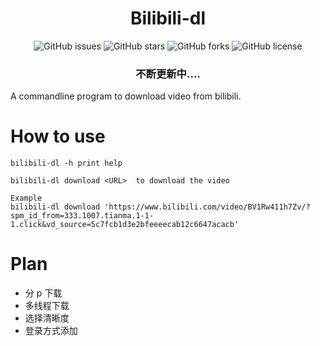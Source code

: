 <h1 align="center">Bilibili-dl</h1>
<p align="center" class="shields">
    <a href="https://github.com/jw-jackson/bilibili-dl/issues" style="text-decoration:none">
        <img src="https://img.shields.io/github/issues/jw-jackson/bilibili-dl.svg" alt="GitHub issues"/>
    </a>
    <a href="https://github.com/jw-jackson/bilibili-dl/stargazers" style="text-decoration:none" >
        <img src="https://img.shields.io/github/stars/jw-jackson/bilibili-dl.svg" alt="GitHub stars"/>
    </a>
    <a href="https://github.com/jw-jackson/bilibili-dl/network" style="text-decoration:none" >
        <img src="https://img.shields.io/github/forks/jw-jackson/bilibili-dl.svg" alt="GitHub forks"/>
    </a>
    <a href="https://github.com/jw-jackson/bilibili-dl/blob/master/LICENSE" style="text-decoration:none" >
        <img src="https://img.shields.io/badge/License-GPLv3-blue.svg" alt="GitHub license"/>
    </a>
</p>
<h3 align="center">不断更新中....</h3>


A commandline program to download video from bilibili.

# How to use
```
bilibili-dl -h print help

bilibili-dl download <URL>  to download the video

Example
bilibili-dl download 'https://www.bilibili.com/video/BV1Rw411h7Zv/?spm_id_from=333.1007.tianma.1-1-1.click&vd_source=5c7fcb1d3e2bfeeeecab12c6647acacb'
```

# Plan
* 分 p 下载
* 多线程下载
* 选择清晰度
* 登录方式添加

